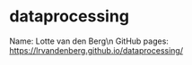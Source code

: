 # dataprocessing
Name: Lotte van den Berg\n
GitHub pages: https://lrvandenberg.github.io/dataprocessing/
